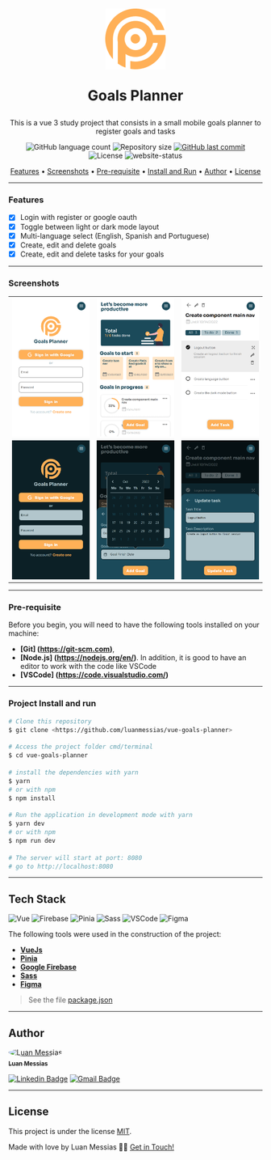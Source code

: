 <h1 align="center">
    <a href="https://pt-br.reactjs.org/">
      <img src="https://github.com/luanmessias/vue-goals-planner/blob/master/public/readme/goals-planner-logo.png?raw=true" width="120px" height="120px" />
    </a>
    <p>Goals Planner</p>
</h1>
<p align="center">This is a vue 3 study project that consists in a small mobile goals planner to register goals and tasks</p>
<p align="center">
  <img alt="GitHub language count" src="https://img.shields.io/github/languages/count/luanmessias/vue-goals-planner?color=%5A2D82">

  <img alt="Repository size" src="https://img.shields.io/github/repo-size/luanmessias/vue-goals-planner">

  <a href="https://github.com/tgmarinho/README-ecoleta/commits/master">
    <img alt="GitHub last commit" src="https://img.shields.io/github/last-commit/luanmessias/vue-goals-planner">
  </a>

   <img alt="License" src="https://img.shields.io/badge/license-MIT-brightgreen">

   <img alt="website-status" src="https://img.shields.io/website?up_message=online&url=http%3A%2F%2Fvue-goals.luanmessias.com%2F">

<p align="center">
 <a href="#Features">Features</a> •
 <a href="#Screenshots">Screenshots</a> •
 <a href="#Pre-requisite">Pre-requisite</a> •
 <a href="#Project-Install-and-run">Install and Run</a> •
 <a href="#Author">Author</a> •
 <a href="#License">License</a>
</p>

---

### Features

- [x] Login with register or google oauth
- [x] Toggle between light or dark mode layout
- [x] Multi-language select (English, Spanish and Portuguese)
- [x] Create, edit and delete goals
- [x] Create, edit and delete tasks for your goals

---

### Screenshots

|                                                                                                                        |                                                                                                                        |                                                                                                                        |
| ---------------------------------------------------------------------------------------------------------------------- | ---------------------------------------------------------------------------------------------------------------------- | ---------------------------------------------------------------------------------------------------------------------- |
| ![Screenshot 1](https://github.com/luanmessias/vue-goals-planner/blob/master/public/readme/screenshots/6.png?raw=true) | ![Screenshot 2](https://github.com/luanmessias/vue-goals-planner/blob/master/public/readme/screenshots/5.png?raw=true) | ![Screenshot 3](https://github.com/luanmessias/vue-goals-planner/blob/master/public/readme/screenshots/4.png?raw=true) |
| ![Screenshot 4](https://github.com/luanmessias/vue-goals-planner/blob/master/public/readme/screenshots/3.png?raw=true) | ![Screenshot 5](https://github.com/luanmessias/vue-goals-planner/blob/master/public/readme/screenshots/2.png?raw=true) | ![Screenshot 6](https://github.com/luanmessias/vue-goals-planner/blob/master/public/readme/screenshots/1.png?raw=true) |

---

### Pre-requisite

Before you begin, you will need to have the following tools installed on your machine:

- **[Git] (https://git-scm.com)**,
- **[Node.js] (https://nodejs.org/en/)**.
  In addition, it is good to have an editor to work with the code like VSCode
- **[VSCode] (https://code.visualstudio.com/)**

---

### Project Install and run

```bash
# Clone this repository
$ git clone <https://github.com/luanmessias/vue-goals-planner>

# Access the project folder cmd/terminal
$ cd vue-goals-planner

# install the dependencies with yarn
$ yarn
# or with npm
$ npm install

# Run the application in development mode with yarn
$ yarn dev
# or with npm
$ npm run dev

# The server will start at port: 8080
# go to http://localhost:8080
```

---

## Tech Stack

![Vue](https://img.shields.io/badge/Vue3-1B4A5A?style=flat-square&logo=Vue.JS&logoColor=white)
![Firebase](https://img.shields.io/badge/Google_Firebase-1B4A5A?style=flat-square&logo=Firebase&logoColor=white)
![Pinia](https://img.shields.io/badge/Pinia-1B4A5A?style=flat-square&logo=Vue.JS&logoColor=white)
![Sass](https://img.shields.io/badge/Sass-1B4A5A?style=flat-square&logo=sass&logoColor=white)
![VSCode](https://img.shields.io/badge/VSCode-1B4A5A?style=flat-square&logo=visual-studio-code&logoColor=white)
![Figma](https://img.shields.io/badge/Figma-1B4A5A?style=flat-square&logo=Figma&logoColor=white)

The following tools were used in the construction of the project:

- **[VueJs](https://vuejs.org/)**
- **[Pinia](https://pinia.vuejs.org/)**
- **[Google Firebase](https://firebase.google.com/)**
- **[Sass](https://sass-lang.com/)**
- **[Figma](https://www.figma.com/)**

> See the file [package.json](https://github.com/luanmessias/vue-goals-planner/blob/master/package.json)

---

## Author

<a href="https://github.com/luanmessias">
 <img style="border-radius: 50%;" src="https://avatars.githubusercontent.com/u/8046780?v=4" width="100px;" alt="Luan Messias"/>
 <br />
 <sub><b>Luan Messias</b></sub></a> <a href="https://github.com/luanmessias" title="Luan Messias"></a>
 <br />

[![Linkedin Badge](https://img.shields.io/badge/-Luan-blue?style=flat-square&logo=Linkedin&logoColor=white&link=https://www.linkedin.com/in/luanmessias/)](https://www.linkedin.com/in/luanmessias/) [![Gmail Badge](https://img.shields.io/badge/-luanmessias03@gmail.com-c14438?style=flat-square&logo=Gmail&logoColor=white&link=mailto:tgmarinho@gmail.com)](mailto:tgmarinho@gmail.com)

---

## License

This project is under the license [MIT](./LICENSE).

Made with love by Luan Messias 👋🏽 [Get in Touch!](Https://www.linkedin.com/in/luanmessias/)
